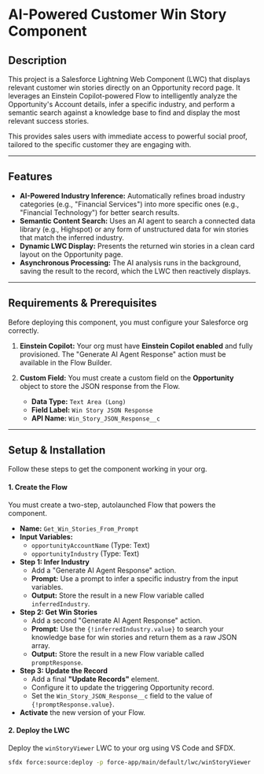 # AI-Powered Customer Win Story Component

## Description

This project is a Salesforce Lightning Web Component (LWC) that displays relevant customer win stories directly on an Opportunity record page. It leverages an Einstein Copilot-powered Flow to intelligently analyze the Opportunity's Account details, infer a specific industry, and perform a semantic search against a knowledge base to find and display the most relevant success stories.

This provides sales users with immediate access to powerful social proof, tailored to the specific customer they are engaging with.

***
## Features

* **AI-Powered Industry Inference:** Automatically refines broad industry categories (e.g., "Financial Services") into more specific ones (e.g., "Financial Technology") for better search results.
* **Semantic Content Search:** Uses an AI agent to search a connected data library (e.g., Highspot) or any form of unstructured data for win stories that match the inferred industry.
* **Dynamic LWC Display:** Presents the returned win stories in a clean card layout on the Opportunity page.
* **Asynchronous Processing:** The AI analysis runs in the background, saving the result to the record, which the LWC then reactively displays.

***
## Requirements & Prerequisites

Before deploying this component, you must configure your Salesforce org correctly.

1.  **Einstein Copilot:** Your org must have **Einstein Copilot enabled** and fully provisioned. The "Generate AI Agent Response" action must be available in the Flow Builder.

2.  **Custom Field:** You must create a custom field on the **Opportunity** object to store the JSON response from the Flow.
    * **Data Type:** `Text Area (Long)`
    * **Field Label:** `Win Story JSON Response`
    * **API Name:** `Win_Story_JSON_Response__c`

***
## Setup & Installation

Follow these steps to get the component working in your org.

#### 1. Create the Flow

You must create a two-step, autolaunched Flow that powers the component.

* **Name:** `Get_Win_Stories_From_Prompt`
* **Input Variables:**
    * `opportunityAccountName` (Type: Text)
    * `opportunityIndustry` (Type: Text)
* **Step 1: Infer Industry**
    * Add a "Generate AI Agent Response" action.
    * **Prompt:** Use a prompt to infer a specific industry from the input variables.
    * **Output:** Store the result in a new Flow variable called `inferredIndustry`.
* **Step 2: Get Win Stories**
    * Add a second "Generate AI Agent Response" action.
    * **Prompt:** Use the `{!inferredIndustry.value}` to search your knowledge base for win stories and return them as a raw JSON array.
    * **Output:** Store the result in a new Flow variable called `promptResponse`.
* **Step 3: Update the Record**
    * Add a final **"Update Records"** element.
    * Configure it to update the triggering Opportunity record.
    * Set the `Win_Story_JSON_Response__c` field to the value of `{!promptResponse.value}`.
* **Activate** the new version of your Flow.

#### 2. Deploy the LWC

Deploy the `winStoryViewer` LWC to your org using VS Code and SFDX.

```bash
sfdx force:source:deploy -p force-app/main/default/lwc/winStoryViewer
